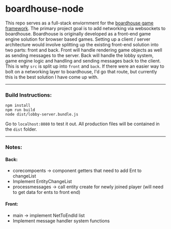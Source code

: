 # boardhouse-node
This repo serves as a full-stack enviornment for the [boardhouse game framework](https://github.com/jjwall/BoardhouseTS). The primary project goal is to add networking via websockets to boardhouse. Boardhouse is originally developed as a front-end game engine solution for browser based games. Setting up a client / server architecture would involve splitting up the existing front-end solution into two parts: front and back. Front will handle rendering game objects as well as sending messages to the server. Back will handle the lobby system, game engine logic and handling and sending messages back to the client. This is why ``src`` is split up into ``front`` and ``back``.  If there were an easier way to bolt on a networking layer to boardhouse, I'd go that route, but currently this is the best solution I have come up with.

___

### Build Instructions:
```
npm install
npm run build
node dist/lobby-server.bundle.js
```

Go to ``localhost:8080`` to test it out. All production files will be contained in the ``dist`` folder.
___

### Notes:

#### Back:
* corecompoents -> component getters that need to add Ent to changeList
* Implement EntityChangeList
* processmessages -> call entity create for newly joined player (will need to get data for ents to front end)

#### Front:
* main -> implement NetToEndId list
* Implement message handler system functions
